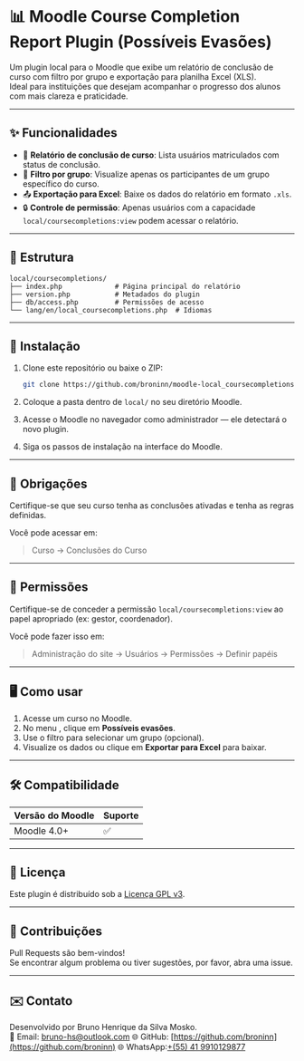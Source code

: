 # 📊 Moodle Course Completion Report Plugin (Possíveis Evasões)

Um plugin local para o Moodle que exibe um relatório de conclusão de curso com filtro por grupo e exportação para planilha Excel (XLS).  
Ideal para instituições que desejam acompanhar o progresso dos alunos com mais clareza e praticidade.

---

## ✨ Funcionalidades

- 📌 **Relatório de conclusão de curso**: Lista usuários matriculados com status de conclusão.
- 👥 **Filtro por grupo**: Visualize apenas os participantes de um grupo específico do curso.
- 📤 **Exportação para Excel**: Baixe os dados do relatório em formato `.xls`.
- 🔒 **Controle de permissão**: Apenas usuários com a capacidade `local/coursecompletions:view` podem acessar o relatório.

---

## 📂 Estrutura

```
local/coursecompletions/
├── index.php             # Página principal do relatório
├── version.php           # Metadados do plugin
├── db/access.php         # Permissões de acesso
└── lang/en/local_coursecompletions.php  # Idiomas
```

---

## 🚀 Instalação

1. Clone este repositório ou baixe o ZIP:
   ```bash
   git clone https://github.com/broninn/moodle-local_coursecompletions.git local/coursecompletions
   ```

2. Coloque a pasta dentro de `local/` no seu diretório Moodle.

3. Acesse o Moodle no navegador como administrador — ele detectará o novo plugin.

4. Siga os passos de instalação na interface do Moodle.

---

## 📌 Obrigações

Certifique-se que seu curso tenha as conclusões ativadas e tenha as regras definidas.

Você pode acessar em:

> Curso -> Conclusões do Curso
---


## 🔐 Permissões

Certifique-se de conceder a permissão `local/coursecompletions:view` ao papel apropriado (ex: gestor, coordenador).

Você pode fazer isso em:

> Administração do site → Usuários → Permissões → Definir papéis

---

## 🖥️ Como usar

1. Acesse um curso no Moodle.
2. No menu , clique em **Possíveis evasões**.
3. Use o filtro para selecionar um grupo (opcional).
4. Visualize os dados ou clique em **Exportar para Excel** para baixar.

---

## 🛠️ Compatibilidade

| Versão do Moodle | Suporte |
|------------------|---------|
| Moodle 4.0+      | ✅       |

---

## 📃 Licença

Este plugin é distribuído sob a [Licença GPL v3](https://www.gnu.org/licenses/gpl-3.0.html).

---

## 🙌 Contribuições

Pull Requests são bem-vindos!  
Se encontrar algum problema ou tiver sugestões, por favor, abra uma issue.

---

## ✉️ Contato

Desenvolvido por Bruno Henrique da Silva Mosko.  
📧 Email: [bruno-hs@outlook.com](mailto:bruno-hs@outlook.com)
🌐 GitHub: [https://github.com/broninn](https://github.com/broninn)
🌐 WhatsApp:[+(55) 41 9910129877](https://api.whatsapp.com/send?phone=5541991012987)